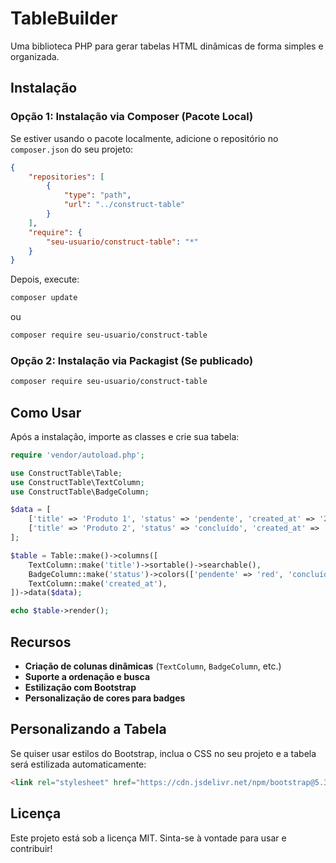 # TableBuilder

Uma biblioteca PHP para gerar tabelas HTML dinâmicas de forma simples e organizada.

## Instalação

### Opção 1: Instalação via Composer (Pacote Local)

Se estiver usando o pacote localmente, adicione o repositório no `composer.json` do seu projeto:

```json
{
    "repositories": [
        {
            "type": "path",
            "url": "../construct-table"
        }
    ],
    "require": {
        "seu-usuario/construct-table": "*"
    }
}
```

Depois, execute:

```sh
composer update
```

ou

```sh
composer require seu-usuario/construct-table
```

### Opção 2: Instalação via Packagist (Se publicado)

```sh
composer require seu-usuario/construct-table
```

## Como Usar

Após a instalação, importe as classes e crie sua tabela:

```php
require 'vendor/autoload.php';

use ConstructTable\Table;
use ConstructTable\TextColumn;
use ConstructTable\BadgeColumn;

$data = [
    ['title' => 'Produto 1', 'status' => 'pendente', 'created_at' => '2024-03-20'],
    ['title' => 'Produto 2', 'status' => 'concluído', 'created_at' => '2024-03-19'],
];

$table = Table::make()->columns([
    TextColumn::make('title')->sortable()->searchable(),
    BadgeColumn::make('status')->colors(['pendente' => 'red', 'concluído' => 'green']),
    TextColumn::make('created_at'),
])->data($data);

echo $table->render();
```

## Recursos

- **Criação de colunas dinâmicas** (`TextColumn`, `BadgeColumn`, etc.)
- **Suporte a ordenação e busca**
- **Estilização com Bootstrap**
- **Personalização de cores para badges**

## Personalizando a Tabela

Se quiser usar estilos do Bootstrap, inclua o CSS no seu projeto e a tabela será estilizada automaticamente:

```html
<link rel="stylesheet" href="https://cdn.jsdelivr.net/npm/bootstrap@5.3.0/dist/css/bootstrap.min.css">
```

## Licença

Este projeto está sob a licença MIT. Sinta-se à vontade para usar e contribuir!
